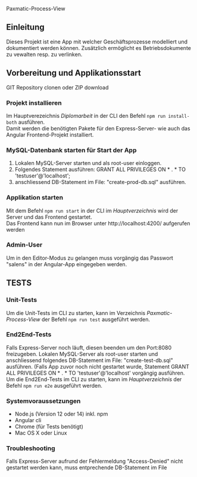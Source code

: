 Paxmatic-Process-View

## Einleitung
Dieses Projekt ist eine App mit welcher Geschäftsprozesse modelliert und dokumentiert werden können. Zusätzlich ermöglicht es Betriebsdokumente zu vewalten resp. zu verlinken.
  

## Vorbereitung und Applikationsstart
GIT Repository clonen oder ZIP download

### Projekt installieren
Im Hauptverezeichnis *Diplomarbeit* in der CLI den Befehl `npm run install-both` ausführen.   
Damit werden die benötigten Pakete für den Express-Server- wie auch das Angular Frontend-Projekt installiert.

### MySQL-Datenbank starten für Start der App
1. Lokalen MySQL-Server starten und als root-user einloggen. 
2. Folgendes Statement ausführen: GRANT ALL PRIVILEGES ON * . * TO 'testuser'@'localhost';
3. anschliessend DB-Statement im File: "create-prod-db.sql" ausführen.

### Applikation starten
Mit dem Befehl `npm run start` in der CLI im *Hauptverzeichnis* wird der Server und das Frontend gestartet.   
Das Frontend kann nun im Browser unter http://localhost:4200/ aufgerufen werden

### Admin-User
Um in den Editor-Modus zu gelangen muss vorgängig das Passwort "salens" in der Angular-App eingegeben werden.

## TESTS
### Unit-Tests
Um die Unit-Tests im CLI zu starten, kann im Verzeichnis *Paxmatic-Process-View* der Befehl `npm run test` ausgeführt werden.   

### End2End-Tests
Falls Express-Server noch läuft, diesen beenden um den Port:8080 freizugeben.
Lokalen MySQL-Server als root-user starten und anschliessend folgendes DB-Statement im File: "create-test-db.sql" ausführen. (Falls App zuvor noch nicht gestartet wurde, Statement GRANT ALL PRIVILEGES ON * . * TO 'testuser'@'localhost' vorgängig ausführen. 
Um die End2End-Tests im CLI zu starten, kann im *Hauptverzeichnis* der Befehl `npm run e2e` ausgeführt werden.   

### Systemvoraussetzungen
- Node.js (Version 12 oder 14) inkl. npm
- Angular cli
- Chrome (für Tests benötigt)
- Mac OS X oder Linux   

### Troubleshooting
Falls Express-Server aufrund der Fehlermeldung "Access-Denied" nicht gestartet werden kann, muss entprechende DB-Statement im File 


